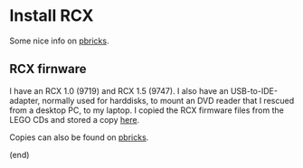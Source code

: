 # Install RCX

Some nice info on [pbricks](https://pbrick.info).


## RCX firnware

I have an RCX 1.0 (9719) and RCX 1.5 (9747).
I also have an USB-to-IDE-adapter, normally used for harddisks, to mount an DVD reader that I rescued
from a desktop PC, to my laptop.
I copied the RCX firmware files from the LEGO CDs and stored a copy [here](firmware).

Copies can also be found on [pbricks](https://pbrick.info/rcx-firmware/index.html).


(end)

